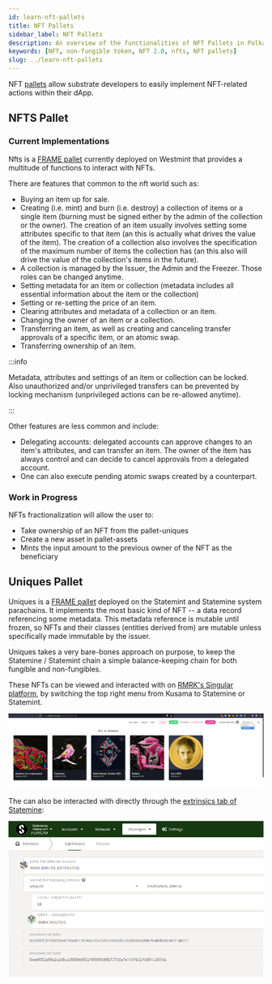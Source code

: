 ```yaml
---
id: learn-nft-pallets
title: NFT Pallets
sidebar_label: NFT Pallets
description: An overview of the functionalities of NFT Pallets in Polkadot Ecosystem.
keywords: [NFT, non-fungible token, NFT 2.0, nfts, NFT pallets]
slug: ../learn-nft-pallets
---
```


NFT [pallets](http://localhost:3000/docs/learn-extrinsics#pallets-and-extrinsics) allow substrate
developers to easily implement NFT-related actions within their dApp.

## NFTS Pallet

### Current Implementations

Nfts is a [FRAME pallet](https://polkadot.js.org/docs/substrate/extrinsics#nfts) currently deployed
on Westmint that provides a multitude of functions to interact with NFTs.

There are features that common to the nft world such as:

- Buying an item up for sale.
- Creating (i.e. mint) and burn (i.e. destroy) a collection of items or a single item (burning must
  be signed either by the admin of the collection or the owner). The creation of an item usually
  involves setting some attributes specific to that item (an this is actually what drives the value
  of the item). The creation of a collection also involves the specification of the maximum number
  of items the collection has (an this also will drive the value of the collection's items in the
  future).
- A collection is managed by the Issuer, the Admin and the Freezer. Those roles can be changed
  anytime.
- Setting metadata for an item or collection (metadata includes all essential information about the
  item or the collection)
- Setting or re-setting the price of an item.
- Clearing attributes and metadata of a collection or an item.
- Changing the owner of an item or a collection.
- Transferring an item, as well as creating and canceling transfer approvals of a specific item, or
  an atomic swap.
- Transferring ownership of an item.

:::info

Metadata, attributes and settings of an item or collection can be locked. Also unauthorized and/or
unprivileged transfers can be prevented by locking mechanism (unprivileged actions can be re-allowed
anytime).

:::

Other features are less common and include:

- Delegating accounts: delegated accounts can approve changes to an item's attributes, and can
  transfer an item. The owner of the item has always control and can decide to cancel approvals from
  a delegated account.
- One can also execute pending atomic swaps created by a counterpart.

### Work in Progress

NFTs fractionalization will allow the user to:

- Take ownership of an NFT from the pallet-uniques
- Create a new asset in pallet-assets
- Mints the input amount to the previous owner of the NFT as the beneficiary

## Uniques Pallet

Uniques is a [FRAME pallet](https://github.com/paritytech/substrate/tree/master/frame/uniques)
deployed on the Statemint and Statemine system parachains. It implements the most basic kind of NFT
-- a data record referencing some metadata. This metadata reference is mutable until frozen, so NFTs
and their classes (entities derived from) are mutable unless specifically made immutable by the
issuer.

Uniques takes a very bare-bones approach on purpose, to keep the Statemine / Statemint chain a
simple balance-keeping chain for both fungible and non-fungibles.

These NFTs can be viewed and interacted with on [RMRK's Singular platform](https://singular.app), by
switching the top right menu from Kusama to Statemine or Statemint.

![nft-statemine](../assets/nft/nft-statemine.png)

The can also be interacted with directly through the
[extrinsics tab of Statemine](https://polkadot.js.org/apps/?rpc=wss%3A%2F%2Fkusama-statemine-rpc.paritytech.net#/extrinsics):

![uniques.png](../assets/nft/uniques.png)

